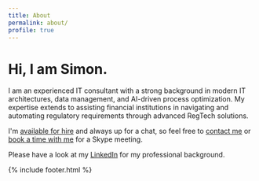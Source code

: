 ```yaml
---
title: About
permalink: about/
profile: true
---
```


Hi, I am Simon.
=======================
I am an experienced IT consultant with a strong background in modern IT architectures, data management, and AI-driven process optimization. My expertise extends to assisting financial institutions in navigating and automating regulatory requirements through advanced RegTech solutions.

I'm [available for hire](/consulting/) and always up for a chat, so feel free to <a href="{{ site.baseurl }}contact">contact me</a> or <a href="https://calendly.com/simonstubben/" target="_blank">book a time with me</a> for a Skype meeting.

Please have a look at my <a href="http://linkedin.com/in/simonstubben" target="_blank">LinkedIn</a> for my professional background.

<!-- 
<h2 id="projects">Projects I have taken part in</h2>

#### My personal blog
<a href="http://sstubben.dk" target="_blank">My personal blog</a> in Danish (some older posts are in English). Meant for my own thoughts and personal goals. Built in Wordpress with small customizations to the theme.

![sstubben.dk - personal blog]({{ site.baseurl }}assets/images/sstubben.jpg)

#### Det Frugtbare Kompagni // The Fruitful Fellowship (2013-2015)
A think-tank I started in 2012 in Copenhagen. Its purpose was to gather different minds to generate ideas and give feedback on business ideas and/or business problems. I tried to get Det Frugtbare Kompagni up and running again in Kuala Lumpur in 2015. Due to lack of time I stopped arranging the meetups. The site was built in Ruby On Rails.

![Det Frugtbare Kompagni]({{ site.baseurl }}assets/images/frugtbare.jpg)

#### Project Canvas (2014-2015)
Based on my Master's Thesis on simplifying project communication, I teamed up with <a href="http://www.about-time.dk/hvem-vi-er/" target="_blank">About Time</a> and co-created Project Canvas. We held workshops in implementing and using the tool, and managed to implement it in FLSmidth, one of the big cooperation in Denmark. The project was shut down in 2015. The site was built in Wordpress with a custom theme.

![Project Canvas]({{ site.baseurl }}assets/images/projectcanvas.jpg)

#### BillyTracker (2013-2014)
Through Det Frugtbare Kompagni, I joined forces with two friends and we pitched an angel investor. Thor Angelo, the investor, had another idea in mind, and BillyTracker came out of his need of having to watch over his son, Billy, while he was in Tivoli, on the beach or just having a coffee. Hence, BillyTracker was a small GPS device connected to a smartphone application to track its whereabouts. The project was closed down in March 2014. The site was built in Wordpress with small customizations to theme.

![BillyTracker]({{ site.baseurl }}assets/images/billytracker.jpg)

#### Passioneur (2013)
Passioneur was a <a href="https://startupweekend.org/" target="_blank">Startup Weekend</a> project at the Danish National Parliament, where I was selected to be part of a pre-selected team. Passioneur was inspired by Tinder, where you could swipe through different professionals with the same passion as yourself, for you to meet up and hopefully gather a team to a new startup. Site built in custom PHP, JS, HTML and CSS.

![Passioneur]({{ site.baseurl }}assets/images/passioneur.jpg)

#### Silicon Drinkabout (2013-2014)
Initially a London concept, Silicon Drinkabout Copenhagen was the first chapter of Silicon Drinkabout's expansion. A weekly event at different bars around Copenhagen with the sole purpose of meeting like-minded entrepreneurs. The starting of the event was lead by <a href="https://twitter.com/neilswmurray" target="_blank">Neil Murray</a>, a great British guy who moved to Copenhagen with his family and is now covering the Nordics through <a href="http://www.thenordicweb.com/" target="_blank">The Nordic Web</a>. Event was taken over by <a href="http://trendsonline.dk/" target="_blank">Trendsonline.dk</a> about a year after.

![Silicon Drinkabout Copenhagen]({{ site.baseurl }}assets/images/silicon_drinkabt_cph.jpg)
 -->

{% include footer.html %}
